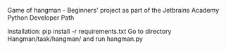Game of hangman -
Beginners' project as part of the Jetbrains Academy
Python Developer Path

Installation:
pip install -r requirements.txt
Go to directory
Hangman/task/hangman/ and run hangman.py
